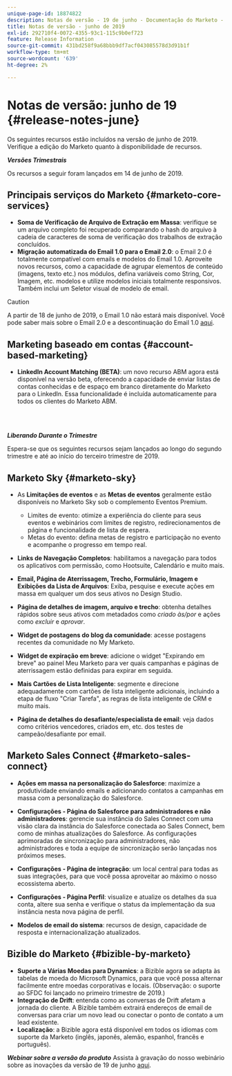 ```yaml
---
unique-page-id: 18874822
description: Notas de versão - 19 de junho - Documentação do Marketo - Documentação do produto
title: Notas de versão - junho de 2019
exl-id: 292710f4-0072-4355-93c1-115c9b0ef723
feature: Release Information
source-git-commit: 431bd258f9a68bbb9df7acf043085578d3d91b1f
workflow-type: tm+mt
source-wordcount: '639'
ht-degree: 2%

---
```


# Notas de versão: junho de 19 {#release-notes-june}

Os seguintes recursos estão incluídos na versão de junho de 2019. Verifique a edição do Marketo quanto à disponibilidade de recursos.

**_Versões Trimestrais_**

Os recursos a seguir foram lançados em 14 de junho de 2019.

## Principais serviços do Marketo {#marketo-core-services}

* **Soma de Verificação de Arquivo de Extração em Massa**: verifique se um arquivo completo foi recuperado comparando o hash do arquivo à cadeia de caracteres de soma de verificação dos trabalhos de extração concluídos.
* **Migração automatizada do Email 1.0 para o Email 2.0**: o Email 2.0 é totalmente compatível com emails e modelos do Email 1.0. Aproveite novos recursos, como a capacidade de agrupar elementos de conteúdo (imagens, texto etc.) nos módulos, defina variáveis como String, Cor, Imagem, etc. modelos e utilize modelos iniciais totalmente responsivos. Também inclui um Seletor visual de modelo de email.

>[!CAUTION]
>
>A partir de 18 de junho de 2019, o Email 1.0 não estará mais disponível. Você pode saber mais sobre o Email 2.0 e a descontinuação do Email 1.0 [aqui](https://nation.marketo.com/docs/DOC-7038).

## Marketing baseado em contas {#account-based-marketing}

* **LinkedIn Account Matching (BETA)**: um novo recurso ABM agora está disponível na versão beta, oferecendo a capacidade de enviar listas de contas conhecidas e de espaço em branco diretamente do Marketo para o LinkedIn. Essa funcionalidade é incluída automaticamente para todos os clientes do Marketo ABM.

<br> 

**_Liberando Durante o Trimestre_**

Espera-se que os seguintes recursos sejam lançados ao longo do segundo trimestre e até ao início do terceiro trimestre de 2019.

## Marketo Sky {#marketo-sky}

* As **Limitações de eventos** e as **Metas de eventos** geralmente estão disponíveis no Marketo Sky sob o complemento Eventos Premium.

   * Limites de evento: otimize a experiência do cliente para seus eventos e webinários com limites de registro, redirecionamentos de página e funcionalidade de lista de espera.
   * Metas do evento: defina metas de registro e participação no evento e acompanhe o progresso em tempo real.

* **Links de Navegação Completos**: habilitamos a navegação para todos os aplicativos com permissão, como Hootsuite, Calendário e muito mais.
* **Email, Página de Aterrissagem, Trecho, Formulário, Imagem e Exibições da Lista de Arquivos**: Exiba, pesquise e execute ações em massa em qualquer um dos seus ativos no Design Studio.
* **Página de detalhes de imagem, arquivo e trecho**: obtenha detalhes rápidos sobre seus ativos com metadados como _criado às/por_ e ações como _excluir_ e _aprovar_.
* **Widget de postagens do blog da comunidade**: acesse postagens recentes da comunidade no My Marketo.
* **Widget de expiração em breve**: adicione o widget &quot;Expirando em breve&quot; ao painel Meu Marketo para ver quais campanhas e páginas de aterrissagem estão definidas para expirar em seguida.
* **Mais Cartões de Lista Inteligente**: segmente e direcione adequadamente com cartões de lista inteligente adicionais, incluindo a etapa de fluxo &quot;Criar Tarefa&quot;, as regras de lista inteligente de CRM e muito mais.
* **Página de detalhes do desafiante/especialista de email**: veja dados como critérios vencedores, criados em, etc. dos testes de campeão/desafiante por email.

## Marketo Sales Connect {#marketo-sales-connect}

* **Ações em massa na personalização do Salesforce**: maximize a produtividade enviando emails e adicionando contatos a campanhas em massa com a personalização do Salesforce.
* **Configurações - Página do Salesforce para administradores e não administradores**: gerencie sua instância do Sales Connect com uma visão clara da instância do Salesforce conectada ao Sales Connect, bem como de minhas atualizações do Salesforce. As configurações aprimoradas de sincronização para administradores, não administradores e toda a equipe de sincronização serão lançadas nos próximos meses.
* **Configurações - Página de integração**: um local central para todas as suas integrações, para que você possa aproveitar ao máximo o nosso ecossistema aberto.
* **Configurações - Página Perfil**: visualize e atualize os detalhes da sua conta, altere sua senha e verifique o status da implementação da sua instância nesta nova página de perfil.

* **Modelos de email do sistema**: recursos de design, capacidade de resposta e internacionalização atualizados.

## Bizible do Marketo {#bizible-by-marketo}

* **Suporte a Várias Moedas para Dynamics**: a Bizible agora se adapta às tabelas de moeda do Microsoft Dynamics, para que você possa alternar facilmente entre moedas corporativas e locais. (Observação: o suporte ao SFDC foi lançado no primeiro trimestre de 2019.)
* **Integração de Drift**: entenda como as conversas de Drift afetam a jornada do cliente. A Bizible também extrairá endereços de email de conversas para criar um novo lead ou conectar o ponto de contato a um lead existente.
* **Localização**: a Bizible agora está disponível em todos os idiomas com suporte da Marketo (inglês, japonês, alemão, espanhol, francês e português).

***Webinar sobre a versão do produto*** Assista à gravação do nosso webinário sobre as inovações da versão de 19 de junho [aqui](https://engage.marketo.com/Marketo-June-Product-Release-2019-On-Demand.html).
